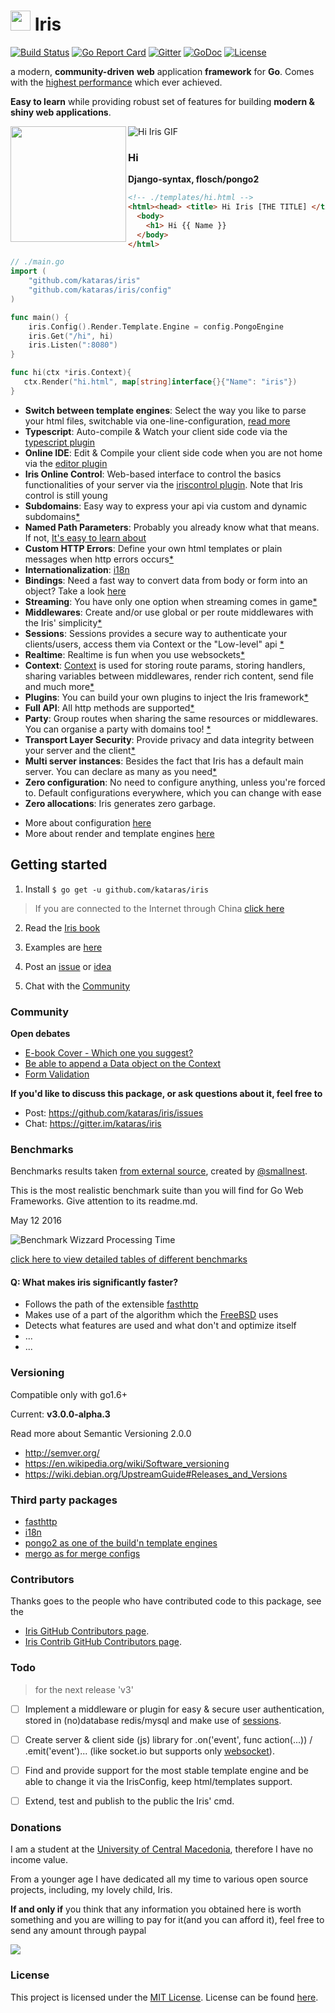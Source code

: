 <img width="32" src="http://kataras.github.io/iris/assets/56e4b048f1ee49764ddd78fe_iris_favicon.ico"> Iris
===========================
 [![Build Status](https://travis-ci.org/kataras/iris.svg?branch=master&style=flat-square)](https://travis-ci.org/kataras/iris)
[![Go Report Card](https://goreportcard.com/badge/github.com/kataras/iris?style=flat-square)](https://goreportcard.com/report/github.com/kataras/iris)
[![Gitter](https://badges.gitter.im/Join%20Chat.svg)](https://gitter.im/kataras/iris?utm_source=badge&utm_medium=badge&utm_campaign=pr-badge)
[![GoDoc](https://godoc.org/github.com/kataras/iris?status.svg)](https://godoc.org/github.com/kataras/iris)
[![License](https://img.shields.io/badge/license-BSD3-blue.svg?style=flat-square)](LICENSE)


a modern, **community-driven** **web** application **framework** for **Go**. Comes with the [highest performance](#benchmarks) which ever achieved.

**Easy to learn** while providing robust set of features for building **modern & shiny web applications**.

<a href="https://www.gitbook.com/book/kataras/iris/details"><img align="left" width="185" src="https://raw.githubusercontent.com/kataras/iris/gh-pages/assets/book/cover_1.png"></a>

![Hi Iris GIF](http://kataras.github.io/iris/assets/hi_iris_may.gif)


### Hi

**Django-syntax, flosch/pongo2**

```html
<!-- ./templates/hi.html -->
<html><head> <title> Hi Iris [THE TITLE] </title> </head>
  <body>
    <h1> Hi {{ Name }}
  </body>
</html>

```

```go
// ./main.go
import (
    "github.com/kataras/iris"
    "github.com/kataras/iris/config"
)

func main() {
    iris.Config().Render.Template.Engine = config.PongoEngine
	iris.Get("/hi", hi)
	iris.Listen(":8080")
}

func hi(ctx *iris.Context){
   ctx.Render("hi.html", map[string]interface{}{"Name": "iris"})
}
```

* **Switch between template engines**: Select the way you like to parse your html files, switchable via one-line-configuration, [read more](https://kataras.gitbooks.io/iris/content/render.html)
* **Typescript**: Auto-compile & Watch your client side code via the [typescript plugin](https://kataras.gitbooks.io/iris/content/plugin-typescript.html)
* **Online IDE**: Edit & Compile your client side code when you are not home via the [editor plugin](https://kataras.gitbooks.io/iris/content/plugin-editor.html)
* **Iris Online Control**: Web-based interface to control the basics functionalities of your server via the [iriscontrol plugin](https://kataras.gitbooks.io/iris/content/plugin-iriscontrol.html). Note that Iris control is still young
* **Subdomains**: Easy way to express your api via custom and dynamic subdomains[*](https://kataras.gitbooks.io/iris/content/subdomains.html)
* **Named Path Parameters**: Probably you already know what that means. If not, [It's easy to learn about](https://kataras.gitbooks.io/iris/content/named-parameters.html)
* **Custom HTTP Errors**: Define your own html templates or plain messages when http errors occurs[*](https://kataras.gitbooks.io/iris/content/custom-http-errors.html)
* **Internationalization**: [i18n](https://kataras.gitbooks.io/iris/content/middleware-internationalization-and-localization.html)
* **Bindings**: Need a fast way to convert data from body or form into an object? Take a look [here](https://kataras.gitbooks.io/iris/content/request-body-bind.html)
* **Streaming**: You have only one option when streaming comes in game[*](https://kataras.gitbooks.io/iris/content/streaming.html)
* **Middlewares**: Create and/or use global or per route middlewares with the Iris' simplicity[*](https://kataras.gitbooks.io/iris/content/middlewares.html)
* **Sessions**:  Sessions provides a secure way to authenticate your clients/users, access them via Context or the "Low-level" api [*](https://kataras.gitbooks.io/iris/content/package-sessions.html)
* **Realtime**: Realtime is fun when you use websockets[*](https://kataras.gitbooks.io/iris/content/package-websocket.html)
* **Context**: [Context](https://kataras.gitbooks.io/iris/content/context.html) is used for storing route params, storing handlers, sharing variables between middlewares, render rich content, send file and much more[*](https://kataras.gitbooks.io/iris/content/context.html)
* **Plugins**: You can build your own plugins to  inject the Iris framework[*](https://kataras.gitbooks.io/iris/content/plugins.html)
* **Full API**: All http methods are supported[*](https://kataras.gitbooks.io/iris/content/api.html)
* **Party**:  Group routes when sharing the same resources or middlewares. You can organise a party with domains too! [*](https://kataras.gitbooks.io/iris/content/party.html)
* **Transport Layer Security**: Provide privacy and data integrity between your server and the client[*](https://kataras.gitbooks.io/iris/content/tls.html)
* **Multi server instances**: Besides the fact that Iris has a default main server. You can declare as many as you need[*](https://kataras.gitbooks.io/iris/content/declaration.html)
* **Zero configuration**:  No need to configure anything, unless you're forced to. Default configurations everywhere, which you can change with ease
* **Zero allocations**: Iris generates zero garbage.


- More about configuration [here](https://kataras.gitbooks.io/iris/content/configuration.html)
- More about render and template engines [here](https://kataras.gitbooks.io/iris/content/render.html)

## Getting started

1. Install `$ go get -u github.com/kataras/iris`
 >If you are connected to the Internet through China [click here](https://kataras.gitbooks.io/iris/content/install.html)

2. Read the [Iris book](https://www.gitbook.com/book/kataras/iris/details)

3. Examples are [here](https://github.com/iris-contrib/examples)

4. Post an [issue](https://github.com/kataras/iris/issues) or [idea](https://github.com/kataras/iris/issues)

5. Chat with the [Community](https://gitter.im/kataras/iris)

### Community

**Open debates**

 - [E-book Cover - Which one you suggest?](https://github.com/kataras/iris/issues/67)
 - [Be able to append a Data object on the Context](https://github.com/kataras/iris/issues/72)
 - [Form Validation](https://github.com/kataras/iris/issues/84)

**If you'd like to discuss this package, or ask questions about it, feel free to**

* Post: https://github.com/kataras/iris/issues
* Chat: https://gitter.im/kataras/iris




### Benchmarks


Benchmarks results taken [from external source](https://github.com/smallnest/go-web-framework-benchmark), created by [@smallnest](https://github.com/smallnest).

This is the most realistic benchmark suite than you will find for Go Web Frameworks. Give attention to its readme.md.

May 12 2016


![Benchmark Wizzard Processing Time](http://kataras.github.io/iris/assets/benchmark_11_05_2016_different_processing_time.png)

[click here to view detailed tables of different benchmarks](https://github.com/smallnest/go-web-framework-benchmark)


#### Q: What makes iris significantly faster?
*    Follows the path of the extensible [fasthttp](https://github.com/valyala/fasthttp)
*    Makes use of a part of the algorithm which the [FreeBSD](https://github.com/freebsd/freebsd) uses
*    Detects what features are used and what don't and optimize itself
*    ...
*    ...

### Versioning
Compatible only with go1.6+

Current: **v3.0.0-alpha.3**


Read more about Semantic Versioning 2.0.0

 - http://semver.org/
 - https://en.wikipedia.org/wiki/Software_versioning
 - https://wiki.debian.org/UpstreamGuide#Releases_and_Versions


### Third party packages

- [fasthttp](https://github.com/valyala/fasthttp)
- [i18n](https://github.com/Unknwon/i18n)
- [pongo2 as one of the build'n template engines](https://github.com/flosch/pongo2)
- [mergo as for merge configs](https://github.com/imdario/mergo)

### Contributors

Thanks goes to the people who have contributed code to this package, see the

- [Iris GitHub Contributors page](https://github.com/kataras/iris/graphs/contributors).
- [Iris Contrib GitHub Contributors page](https://github.com/orgs/iris-contrib/people).


### Todo
> for the next release 'v3'

- [ ] Implement a middleware or plugin for easy & secure user authentication, stored in (no)database redis/mysql and make use of [sessions](https://github.com/kataras/iris/tree/master/sessions).
- [ ] Create server & client side (js) library for .on('event', func action(...)) / .emit('event')... (like socket.io but supports only [websocket](https://github.com/kataras/iris/tree/master/websocket)).
- [ ] Find and provide support for the most stable template engine and be able to change it via the IrisConfig, keep html/templates  support.
- [ ] Extend, test and publish to the public the Iris' cmd.


### Donations

I am a student at the [University of Central Macedonia](http://teiser.gr/), therefore I have no income value.

From a younger age I have dedicated all my time to various open source projects, including, my lovely child, Iris.

**If and only if** you think that any information you obtained here is worth something  and you are willing to pay for it(and you can afford it),  feel free to send any amount through paypal

[![](https://www.paypalobjects.com/en_US/i/btn/btn_donateCC_LG.gif)](https://www.paypal.com/cgi-bin/webscr?cmd=_donations&business=makis%40ideopod%2ecom&lc=GR&item_name=Iris%20web%20framework&item_number=iriswebframeworkdonationid2016&amount=2%2e00&currency_code=EUR&bn=PP%2dDonationsBF%3abtn_donateCC_LG%2egif%3aNonHosted)


### License

This project is licensed under the [MIT License](https://opensource.org/licenses/MIT).
License can be found [here](https://github.com/kataras/iris/blob/master/LICENSE).
